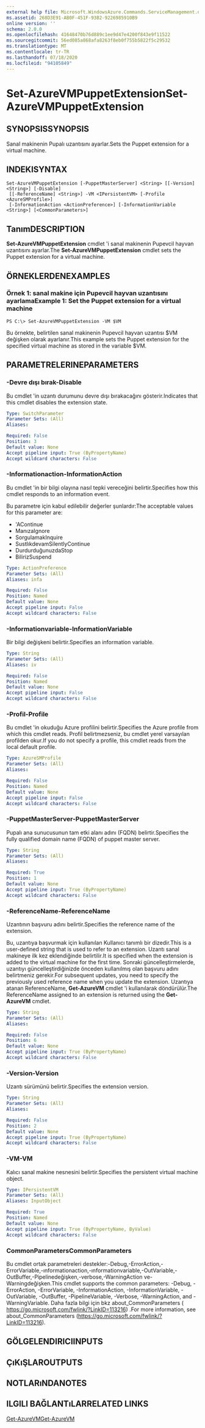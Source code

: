 ```yaml
---
external help file: Microsoft.WindowsAzure.Commands.ServiceManagement.dll-Help.xml
ms.assetid: 268D3E91-AB0F-451F-93B2-9226985910B9
online version: ''
schema: 2.0.0
ms.openlocfilehash: 41648470b76d889c1ee9d47e4200f843e9f11522
ms.sourcegitcommit: 56ed085a868afa8263f8eb0f755b5822f5c29532
ms.translationtype: MT
ms.contentlocale: tr-TR
ms.lasthandoff: 07/18/2020
ms.locfileid: "94105849"
---
```

# <span data-ttu-id="ae23f-101">Set-AzureVMPuppetExtension</span><span class="sxs-lookup"><span data-stu-id="ae23f-101">Set-AzureVMPuppetExtension</span></span>

## <span data-ttu-id="ae23f-102">SYNOPSIS</span><span class="sxs-lookup"><span data-stu-id="ae23f-102">SYNOPSIS</span></span>
<span data-ttu-id="ae23f-103">Sanal makinenin Pupalı uzantısını ayarlar.</span><span class="sxs-lookup"><span data-stu-id="ae23f-103">Sets the Puppet extension for a virtual machine.</span></span>

## <span data-ttu-id="ae23f-104">INDEKI</span><span class="sxs-lookup"><span data-stu-id="ae23f-104">SYNTAX</span></span>

```
Set-AzureVMPuppetExtension [-PuppetMasterServer] <String> [[-Version] <String>] [-Disable]
 [[-ReferenceName] <String>] -VM <IPersistentVM> [-Profile <AzureSMProfile>]
 [-InformationAction <ActionPreference>] [-InformationVariable <String>] [<CommonParameters>]
```

## <span data-ttu-id="ae23f-105">Tanım</span><span class="sxs-lookup"><span data-stu-id="ae23f-105">DESCRIPTION</span></span>
<span data-ttu-id="ae23f-106">**Set-AzureVMPuppetExtension** cmdlet 'i sanal makinenin Pupevcil hayvan uzantısını ayarlar.</span><span class="sxs-lookup"><span data-stu-id="ae23f-106">The **Set-AzureVMPuppetExtension** cmdlet sets the Puppet extension for a virtual machine.</span></span>

## <span data-ttu-id="ae23f-107">ÖRNEKLERDEN</span><span class="sxs-lookup"><span data-stu-id="ae23f-107">EXAMPLES</span></span>

### <span data-ttu-id="ae23f-108">Örnek 1: sanal makine için Pupevcil hayvan uzantısını ayarlama</span><span class="sxs-lookup"><span data-stu-id="ae23f-108">Example 1: Set the Puppet extension for a virtual machine</span></span>
```
PS C:\> Set-AzureVMPuppetExtension -VM $VM
```

<span data-ttu-id="ae23f-109">Bu örnekte, belirtilen sanal makinenin Pupevcil hayvan uzantısı $VM değişken olarak ayarlanır.</span><span class="sxs-lookup"><span data-stu-id="ae23f-109">This example sets the Puppet extension for the specified virtual machine as stored in the variable $VM.</span></span>

## <span data-ttu-id="ae23f-110">PARAMETRELERINE</span><span class="sxs-lookup"><span data-stu-id="ae23f-110">PARAMETERS</span></span>

### <span data-ttu-id="ae23f-111">-Devre dışı bırak</span><span class="sxs-lookup"><span data-stu-id="ae23f-111">-Disable</span></span>
<span data-ttu-id="ae23f-112">Bu cmdlet 'in uzantı durumunu devre dışı bırakacağını gösterir.</span><span class="sxs-lookup"><span data-stu-id="ae23f-112">Indicates that this cmdlet disables the extension state.</span></span>

```yaml
Type: SwitchParameter
Parameter Sets: (All)
Aliases: 

Required: False
Position: 3
Default value: None
Accept pipeline input: True (ByPropertyName)
Accept wildcard characters: False
```

### <span data-ttu-id="ae23f-113">-Informationaction</span><span class="sxs-lookup"><span data-stu-id="ae23f-113">-InformationAction</span></span>
<span data-ttu-id="ae23f-114">Bu cmdlet 'in bir bilgi olayına nasıl tepki vereceğini belirtir.</span><span class="sxs-lookup"><span data-stu-id="ae23f-114">Specifies how this cmdlet responds to an information event.</span></span>

<span data-ttu-id="ae23f-115">Bu parametre için kabul edilebilir değerler şunlardır:</span><span class="sxs-lookup"><span data-stu-id="ae23f-115">The acceptable values for this parameter are:</span></span>

- <span data-ttu-id="ae23f-116">'A</span><span class="sxs-lookup"><span data-stu-id="ae23f-116">Continue</span></span>
- <span data-ttu-id="ae23f-117">Manıza</span><span class="sxs-lookup"><span data-stu-id="ae23f-117">Ignore</span></span>
- <span data-ttu-id="ae23f-118">Sorgulamak</span><span class="sxs-lookup"><span data-stu-id="ae23f-118">Inquire</span></span>
- <span data-ttu-id="ae23f-119">Sustlıkdevam</span><span class="sxs-lookup"><span data-stu-id="ae23f-119">SilentlyContinue</span></span>
- <span data-ttu-id="ae23f-120">Durdurduğunuzda</span><span class="sxs-lookup"><span data-stu-id="ae23f-120">Stop</span></span>
- <span data-ttu-id="ae23f-121">Biliriz</span><span class="sxs-lookup"><span data-stu-id="ae23f-121">Suspend</span></span>

```yaml
Type: ActionPreference
Parameter Sets: (All)
Aliases: infa

Required: False
Position: Named
Default value: None
Accept pipeline input: False
Accept wildcard characters: False
```

### <span data-ttu-id="ae23f-122">-Informationvariable</span><span class="sxs-lookup"><span data-stu-id="ae23f-122">-InformationVariable</span></span>
<span data-ttu-id="ae23f-123">Bir bilgi değişkeni belirtir.</span><span class="sxs-lookup"><span data-stu-id="ae23f-123">Specifies an information variable.</span></span>

```yaml
Type: String
Parameter Sets: (All)
Aliases: iv

Required: False
Position: Named
Default value: None
Accept pipeline input: False
Accept wildcard characters: False
```

### <span data-ttu-id="ae23f-124">-Profil</span><span class="sxs-lookup"><span data-stu-id="ae23f-124">-Profile</span></span>
<span data-ttu-id="ae23f-125">Bu cmdlet 'in okuduğu Azure profilini belirtir.</span><span class="sxs-lookup"><span data-stu-id="ae23f-125">Specifies the Azure profile from which this cmdlet reads.</span></span>
<span data-ttu-id="ae23f-126">Profil belirtmezseniz, bu cmdlet yerel varsayılan profilden okur.</span><span class="sxs-lookup"><span data-stu-id="ae23f-126">If you do not specify a profile, this cmdlet reads from the local default profile.</span></span>

```yaml
Type: AzureSMProfile
Parameter Sets: (All)
Aliases: 

Required: False
Position: Named
Default value: None
Accept pipeline input: False
Accept wildcard characters: False
```

### <span data-ttu-id="ae23f-127">-PuppetMasterServer</span><span class="sxs-lookup"><span data-stu-id="ae23f-127">-PuppetMasterServer</span></span>
<span data-ttu-id="ae23f-128">Pupalı ana sunucusunun tam etki alanı adını (FQDN) belirtir.</span><span class="sxs-lookup"><span data-stu-id="ae23f-128">Specifies the fully qualified domain name (FQDN) of puppet master server.</span></span>

```yaml
Type: String
Parameter Sets: (All)
Aliases: 

Required: True
Position: 1
Default value: None
Accept pipeline input: True (ByPropertyName)
Accept wildcard characters: False
```

### <span data-ttu-id="ae23f-129">-ReferenceName</span><span class="sxs-lookup"><span data-stu-id="ae23f-129">-ReferenceName</span></span>
<span data-ttu-id="ae23f-130">Uzantının başvuru adını belirtir.</span><span class="sxs-lookup"><span data-stu-id="ae23f-130">Specifies the reference name of the extension.</span></span>

<span data-ttu-id="ae23f-131">Bu, uzantıya başvurmak için kullanılan Kullanıcı tanımlı bir dizedir.</span><span class="sxs-lookup"><span data-stu-id="ae23f-131">This is a user-defined string that is used to refer to an extension.</span></span>
<span data-ttu-id="ae23f-132">Uzantı sanal makineye ilk kez eklendiğinde belirtilir.</span><span class="sxs-lookup"><span data-stu-id="ae23f-132">It is specified when the extension is added to the virtual machine for the first time.</span></span>
<span data-ttu-id="ae23f-133">Sonraki güncelleştirmelerde, uzantıyı güncelleştirdiğinizde önceden kullanılmış olan başvuru adını belirtmeniz gerekir.</span><span class="sxs-lookup"><span data-stu-id="ae23f-133">For subsequent updates, you need to specify the previously used reference name when you update the extension.</span></span>
<span data-ttu-id="ae23f-134">Uzantıya atanan ReferenceName, **Get-AzureVM** cmdlet 'i kullanılarak döndürülür.</span><span class="sxs-lookup"><span data-stu-id="ae23f-134">The ReferenceName assigned to an extension is returned using the **Get-AzureVM** cmdlet.</span></span>

```yaml
Type: String
Parameter Sets: (All)
Aliases: 

Required: False
Position: 6
Default value: None
Accept pipeline input: True (ByPropertyName)
Accept wildcard characters: False
```

### <span data-ttu-id="ae23f-135">-Version</span><span class="sxs-lookup"><span data-stu-id="ae23f-135">-Version</span></span>
<span data-ttu-id="ae23f-136">Uzantı sürümünü belirtir.</span><span class="sxs-lookup"><span data-stu-id="ae23f-136">Specifies the extension version.</span></span>

```yaml
Type: String
Parameter Sets: (All)
Aliases: 

Required: False
Position: 2
Default value: None
Accept pipeline input: True (ByPropertyName)
Accept wildcard characters: False
```

### <span data-ttu-id="ae23f-137">-VM</span><span class="sxs-lookup"><span data-stu-id="ae23f-137">-VM</span></span>
<span data-ttu-id="ae23f-138">Kalıcı sanal makine nesnesini belirtir.</span><span class="sxs-lookup"><span data-stu-id="ae23f-138">Specifies the persistent virtual machine object.</span></span>

```yaml
Type: IPersistentVM
Parameter Sets: (All)
Aliases: InputObject

Required: True
Position: Named
Default value: None
Accept pipeline input: True (ByPropertyName, ByValue)
Accept wildcard characters: False
```

### <span data-ttu-id="ae23f-139">CommonParameters</span><span class="sxs-lookup"><span data-stu-id="ae23f-139">CommonParameters</span></span>
<span data-ttu-id="ae23f-140">Bu cmdlet ortak parametreleri destekler:-Debug,-ErrorAction,-ErrorVariable,-ınformationaction,-ınformationvariable,-OutVariable,-OutBuffer,-Pipelinedeğişken,-verbose,-WarningAction ve-Warningdeğişken.</span><span class="sxs-lookup"><span data-stu-id="ae23f-140">This cmdlet supports the common parameters: -Debug, -ErrorAction, -ErrorVariable, -InformationAction, -InformationVariable, -OutVariable, -OutBuffer, -PipelineVariable, -Verbose, -WarningAction, and -WarningVariable.</span></span> <span data-ttu-id="ae23f-141">Daha fazla bilgi için bkz about_CommonParameters ( https://go.microsoft.com/fwlink/?LinkID=113216) .</span><span class="sxs-lookup"><span data-stu-id="ae23f-141">For more information, see about_CommonParameters (https://go.microsoft.com/fwlink/?LinkID=113216).</span></span>

## <span data-ttu-id="ae23f-142">GÖLGELENDIRICI</span><span class="sxs-lookup"><span data-stu-id="ae23f-142">INPUTS</span></span>

## <span data-ttu-id="ae23f-143">ÇıKıŞLAR</span><span class="sxs-lookup"><span data-stu-id="ae23f-143">OUTPUTS</span></span>

## <span data-ttu-id="ae23f-144">NOTLARıNDA</span><span class="sxs-lookup"><span data-stu-id="ae23f-144">NOTES</span></span>

## <span data-ttu-id="ae23f-145">ILGILI BAĞLANTıLAR</span><span class="sxs-lookup"><span data-stu-id="ae23f-145">RELATED LINKS</span></span>

[<span data-ttu-id="ae23f-146">Get-AzureVM</span><span class="sxs-lookup"><span data-stu-id="ae23f-146">Get-AzureVM</span></span>](./Get-AzureVM.md)


